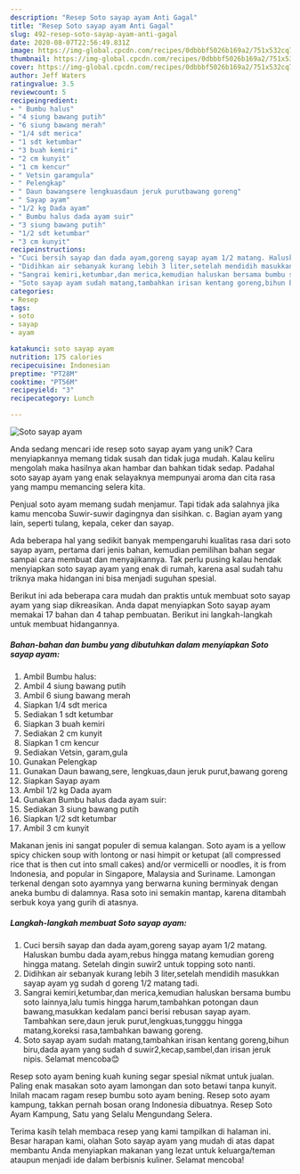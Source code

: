 ```yaml
---
description: "Resep Soto sayap ayam Anti Gagal"
title: "Resep Soto sayap ayam Anti Gagal"
slug: 492-resep-soto-sayap-ayam-anti-gagal
date: 2020-08-07T22:56:49.831Z
image: https://img-global.cpcdn.com/recipes/0dbbbf5026b169a2/751x532cq70/soto-sayap-ayam-foto-resep-utama.jpg
thumbnail: https://img-global.cpcdn.com/recipes/0dbbbf5026b169a2/751x532cq70/soto-sayap-ayam-foto-resep-utama.jpg
cover: https://img-global.cpcdn.com/recipes/0dbbbf5026b169a2/751x532cq70/soto-sayap-ayam-foto-resep-utama.jpg
author: Jeff Waters
ratingvalue: 3.5
reviewcount: 5
recipeingredient:
- " Bumbu halus"
- "4 siung bawang putih"
- "6 siung bawang merah"
- "1/4 sdt merica"
- "1 sdt ketumbar"
- "3 buah kemiri"
- "2 cm kunyit"
- "1 cm kencur"
- " Vetsin garamgula"
- " Pelengkap"
- " Daun bawangsere lengkuasdaun jeruk purutbawang goreng"
- " Sayap ayam"
- "1/2 kg Dada ayam"
- " Bumbu halus dada ayam suir"
- "3 siung bawang putih"
- "1/2 sdt ketumbar"
- "3 cm kunyit"
recipeinstructions:
- "Cuci bersih sayap dan dada ayam,goreng sayap ayam 1/2 matang. Haluskan bumbu dada ayam,rebus hingga matang kemudian goreng hingga matang. Setelah dingin suwir2 untuk topping soto nanti."
- "Didihkan air sebanyak kurang lebih 3 liter,setelah mendidih masukkan sayap ayam yg sudah d goreng 1/2 matang tadi."
- "Sangrai kemiri,ketumbar,dan merica,kemudian haluskan bersama bumbu soto lainnya,lalu tumis hingga harum,tambahkan potongan daun bawang,masukkan kedalam panci berisi rebusan sayap ayam. Tambahkan sere,daun jeruk purut,lengkuas,tungggu hingga matang,koreksi rasa,tambahkan bawang goreng."
- "Soto sayap ayam sudah matang,tambahkan irisan kentang goreng,bihun biru,dada ayam yang sudah d suwir2,kecap,sambel,dan irisan jeruk nipis. Selamat mencoba😊"
categories:
- Resep
tags:
- soto
- sayap
- ayam

katakunci: soto sayap ayam 
nutrition: 175 calories
recipecuisine: Indonesian
preptime: "PT28M"
cooktime: "PT56M"
recipeyield: "3"
recipecategory: Lunch

---
```



![Soto sayap ayam](https://img-global.cpcdn.com/recipes/0dbbbf5026b169a2/751x532cq70/soto-sayap-ayam-foto-resep-utama.jpg)

Anda sedang mencari ide resep soto sayap ayam yang unik? Cara menyiapkannya memang tidak susah dan tidak juga mudah. Kalau keliru mengolah maka hasilnya akan hambar dan bahkan tidak sedap. Padahal soto sayap ayam yang enak selayaknya mempunyai aroma dan cita rasa yang mampu memancing selera kita.

Penjual soto ayam memang sudah menjamur. Tapi tidak ada salahnya jika kamu mencoba Suwir-suwir dagingnya dan sisihkan. c. Bagian ayam yang lain, seperti tulang, kepala, ceker dan sayap.

Ada beberapa hal yang sedikit banyak mempengaruhi kualitas rasa dari soto sayap ayam, pertama dari jenis bahan, kemudian pemilihan bahan segar sampai cara membuat dan menyajikannya. Tak perlu pusing kalau hendak menyiapkan soto sayap ayam yang enak di rumah, karena asal sudah tahu triknya maka hidangan ini bisa menjadi suguhan spesial.


Berikut ini ada beberapa cara mudah dan praktis untuk membuat soto sayap ayam yang siap dikreasikan. Anda dapat menyiapkan Soto sayap ayam memakai 17 bahan dan 4 tahap pembuatan. Berikut ini langkah-langkah untuk membuat hidangannya.

<!--inarticleads1-->

##### Bahan-bahan dan bumbu yang dibutuhkan dalam menyiapkan Soto sayap ayam:

1. Ambil  Bumbu halus:
1. Ambil 4 siung bawang putih
1. Ambil 6 siung bawang merah
1. Siapkan 1/4 sdt merica
1. Sediakan 1 sdt ketumbar
1. Siapkan 3 buah kemiri
1. Sediakan 2 cm kunyit
1. Siapkan 1 cm kencur
1. Sediakan  Vetsin, garam,gula
1. Gunakan  Pelengkap
1. Gunakan  Daun bawang,sere, lengkuas,daun jeruk purut,bawang goreng
1. Siapkan  Sayap ayam
1. Ambil 1/2 kg Dada ayam
1. Gunakan  Bumbu halus dada ayam suir:
1. Sediakan 3 siung bawang putih
1. Siapkan 1/2 sdt ketumbar
1. Ambil 3 cm kunyit


Makanan jenis ini sangat populer di semua kalangan. Soto ayam is a yellow spicy chicken soup with lontong or nasi himpit or ketupat (all compressed rice that is then cut into small cakes) and/or vermicelli or noodles, it is from Indonesia, and popular in Singapore, Malaysia and Suriname. Lamongan terkenal dengan soto ayamnya yang berwarna kuning berminyak dengan aneka bumbu di dalamnya. Rasa soto ini semakin mantap, karena ditambah serbuk koya yang gurih di atasnya. 

<!--inarticleads2-->

##### Langkah-langkah membuat Soto sayap ayam:

1. Cuci bersih sayap dan dada ayam,goreng sayap ayam 1/2 matang. Haluskan bumbu dada ayam,rebus hingga matang kemudian goreng hingga matang. Setelah dingin suwir2 untuk topping soto nanti.
1. Didihkan air sebanyak kurang lebih 3 liter,setelah mendidih masukkan sayap ayam yg sudah d goreng 1/2 matang tadi.
1. Sangrai kemiri,ketumbar,dan merica,kemudian haluskan bersama bumbu soto lainnya,lalu tumis hingga harum,tambahkan potongan daun bawang,masukkan kedalam panci berisi rebusan sayap ayam. Tambahkan sere,daun jeruk purut,lengkuas,tungggu hingga matang,koreksi rasa,tambahkan bawang goreng.
1. Soto sayap ayam sudah matang,tambahkan irisan kentang goreng,bihun biru,dada ayam yang sudah d suwir2,kecap,sambel,dan irisan jeruk nipis. Selamat mencoba😊


Resep soto ayam bening kuah kuning segar spesial nikmat untuk jualan. Paling enak masakan soto ayam lamongan dan soto betawi tanpa kunyit. Inilah macam ragam resep bumbu soto ayam bening. Resep soto ayam kampung, takkan pernah bosan orang Indonesia dibuatnya. Resep Soto Ayam Kampung, Satu yang Selalu Mengundang Selera. 

Terima kasih telah membaca resep yang kami tampilkan di halaman ini. Besar harapan kami, olahan Soto sayap ayam yang mudah di atas dapat membantu Anda menyiapkan makanan yang lezat untuk keluarga/teman ataupun menjadi ide dalam berbisnis kuliner. Selamat mencoba!
